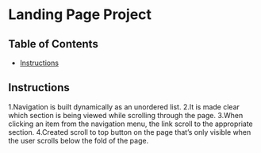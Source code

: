 # Landing Page Project

## Table of Contents

* [Instructions](#instructions)

## Instructions

	
1.Navigation is built dynamically as an unordered list.
2.It is made clear which section is being viewed while scrolling through the page.
3.When clicking an item from the navigation menu, the link scroll to the appropriate section.
4.Created scroll to top button on the page that’s only visible when the user scrolls below the fold of the page.